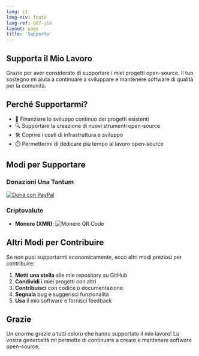 ```yaml
---
lang: it
lang-niv: fonto
lang-ref: 007-jbk
layout: page
title: 'Supporto'
---
```


## Supporta il Mio Lavoro

Grazie per aver considerato di supportare i miei progetti open-source. Il tuo sostegno mi aiuta a continuare a sviluppare e mantenere software di qualità per la comunità.

## Perché Supportarmi?

- 🚀 Finanziare lo sviluppo continuo dei progetti esistenti
- 🔍 Supportare la creazione di nuovi strumenti open-source
- 🛠️ Coprire i costi di infrastruttura e sviluppo
- ⏱️ Permettermi di dedicare più tempo al lavoro open-source

## Modi per Supportare

### Donazioni Una Tantum

[![Dona con PayPal](https://img.shields.io/badge/Dona_con_PayPal-00457C?style=for-the-badge&logo=paypal&logoColor=white)](https://paypal.me/3dmega)

### Criptovalute

- **Monero (XMR)**:
  ![Monero QR Code](https://api.qrserver.com/v1/create-qr-code/?size=200x200&data=monero:47Jc6MC47WJVFhiQFYwHyBNQP5BEsjUPG6tc8R37FwcTY8K5Y3LvFzveSXoGiaDQSxDrnCUBJ5WBj6Fgmsfix8VPD4w3gXF)

## Altri Modi per Contribuire

Se non puoi supportarmi economicamente, ecco altri modi preziosi per contribuire:

1. **Metti una stella** alle mie repository su GitHub
2. **Condividi** i miei progetti con altri
3. **Contribuisci** con codice o documentazione
4. **Segnala** bug e suggerisci funzionalità
5. **Usa** il mio software e fornisci feedback

## Grazie

Un enorme grazie a tutti coloro che hanno supportato il mio lavoro! La vostra generosità mi permette di continuare a creare e mantenere software open-source.
